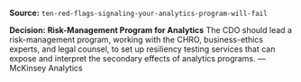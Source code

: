 **Source:** `ten-red-flags-signaling-your-analytics-program-will-fail`

**Decision: Risk-Management Program for Analytics**
The CDO should lead a risk-management program, working with the CHRO, business-ethics experts, and legal counsel, to set up resiliency testing services that can expose and interpret the secondary effects of analytics programs. — McKinsey Analytics
